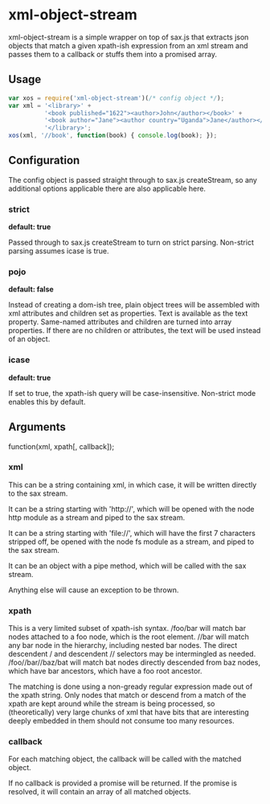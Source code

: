 # xml-object-stream

xml-object-stream is a simple wrapper on top of sax.js that extracts json objects that match a given xpath-ish expression from an xml stream and passes them to a callback or stuffs them into a promised array.

## Usage

```javascript
var xos = require('xml-object-stream')(/* config object */);
var xml = '<library>' +
          '<book published="1622"><author>John</author></book>' +
          '<book author="Jane"><author country="Uganda">Jane</author></book>' +
          '</library>';
xos(xml, '//book', function(book) { console.log(book); });
```

## Configuration

The config object is passed straight through to sax.js createStream, so any additional options applicable there are also applicable here.

### strict
**default: true**

Passed through to sax.js createStream to turn on strict parsing. Non-strict parsing assumes icase is true.

### pojo
**default: false**

Instead of creating a dom-ish tree, plain object trees will be assembled with xml attributes and children set as properties. Text is available as the text property. Same-named attributes and children are turned into array properties. If there are no children or attributes, the text will be used instead of an object.

### icase
**default: true**

If set to true, the xpath-ish query will be case-insensitive. Non-strict mode enables this by default.

## Arguments

function(xml, xpath[, callback]);

### xml

This can be a string containing xml, in which case, it will be written directly to the sax stream.

It can be a string starting with 'http://', which will be opened with the node http module as a stream and piped to the sax stream.

It can be a string starting with 'file://', which will have the first 7 characters stripped off, be opened with the node fs module as a stream, and piped to the sax stream.

It can be an object with a pipe method, which will be called with the sax stream.

Anything else will cause an exception to be thrown.

### xpath

This is a very limited subset of xpath-ish syntax. /foo/bar will match bar nodes attached to a foo node, which is the root element. //bar will match any bar node in the hierarchy, including nested bar nodes. The direct descendent / and descendent // selectors may be intermingled as needed. /foo//bar//baz/bat will match bat nodes directly descended from baz nodes, which have bar ancestors, which have a foo root ancestor.

The matching is done using a non-gready regular expression made out of the xpath string. Only nodes that match or descend from a match of the xpath are kept around while the stream is being processed, so (theoretically) very large chunks of xml that have bits that are interesting deeply embedded in them should not consume too many resources.

### callback

For each matching object, the callback will be called with the matched object.

If no callback is provided a promise will be returned. If the promise is resolved, it will contain an array of all matched objects.

